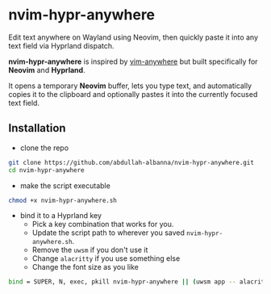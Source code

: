 # nvim-hypr-anywhere

Edit text anywhere on Wayland using Neovim, then quickly paste it into any text field via Hyprland dispatch.

**nvim-hypr-anywhere** is inspired by [vim-anywhere](https://github.com/cknadler/vim-anywhere) but built specifically for **Neovim** and **Hyprland**.

It opens a temporary **Neovim** buffer, lets you type text, and automatically copies it to the clipboard and optionally pastes it into the currently focused text field.

## Installation

- clone the repo

```bash
git clone https://github.com/abdullah-albanna/nvim-hypr-anywhere.git
cd nvim-hypr-anywhere
```

- make the script executable

```bash
chmod +x nvim-hypr-anywhere.sh
```

- bind it to a Hyprland key
  - Pick a key combination that works for you.
  - Update the script path to wherever you saved `nvim-hypr-anywhere.sh`.
  - Remove the `uwsm` if you don't use it
  - Change `alacritty` if you use something else
  - Change the font size as you like

```bash
bind = SUPER, N, exec, pkill nvim-hypr-anywhere || (uwsm app -- alacritty -o 'font.size=25' --class nvim-hypr-anywhere -e path/to/nvim-anywhere.sh && hyprctl dispatch sendshortcut "CTRL,V," )
```
